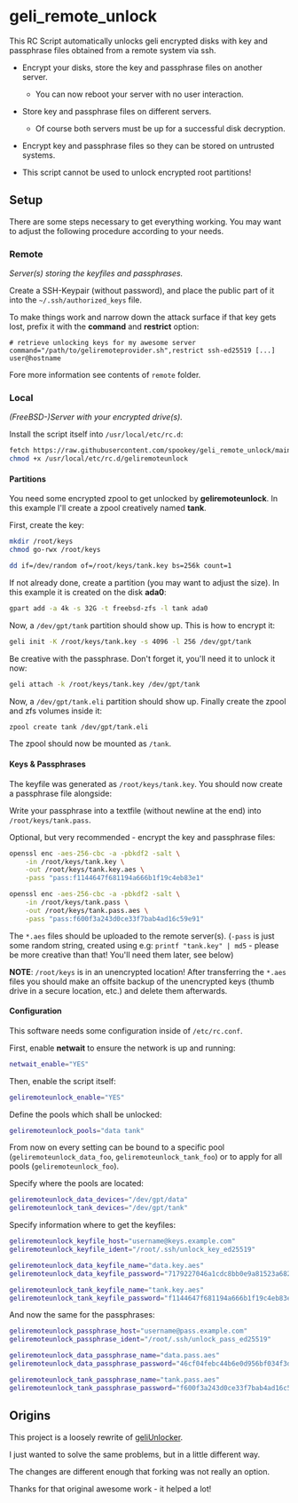 # geli_remote_unlock

This RC Script automatically unlocks geli encrypted disks with
key and passphrase files obtained from a remote system via ssh.

- Encrypt your disks, store the key and passphrase files on another server.

  - You can now reboot your server with no user interaction.

- Store key and passphrase files on different servers.

  - Of course both servers must be up for a successful disk decryption.

- Encrypt key and passphrase files so they can be stored on untrusted systems.

- This script cannot be used to unlock encrypted root partitions!

## Setup

There are some steps necessary to get everything working.
You may want to adjust the following procedure according to your needs.

### Remote

*Server(s) storing the keyfiles and passphrases.*

Create a SSH-Keypair (without password), and place the public part of it
into the `~/.ssh/authorized_keys` file.

To make things work and narrow down the attack surface if that key gets lost,
prefix it with the **command** and **restrict** option:

```plain
# retrieve unlocking keys for my awesome server
command="/path/to/geliremoteprovider.sh",restrict ssh-ed25519 [...] user@hostname
```

Fore more information see contents of `remote` folder.

### Local

*(FreeBSD-)Server with your encrypted drive(s).*

Install the script itself into `/usr/local/etc/rc.d`:

```sh
fetch https://raw.githubusercontent.com/spookey/geli_remote_unlock/main/geliremoteunlock /usr/local/etc/rc.d/
chmod +x /usr/local/etc/rc.d/geliremoteunlock
```

#### Partitions

You need some encrypted zpool to get unlocked by **geliremoteunlock**.
In this example I'll create a zpool creatively named **tank**.

First, create the key:

```sh
mkdir /root/keys
chmod go-rwx /root/keys

dd if=/dev/random of=/root/keys/tank.key bs=256k count=1
```

If not already done, create a partition (you may want to adjust the size).
In this example it is created on the disk **ada0**:

```sh
gpart add -a 4k -s 32G -t freebsd-zfs -l tank ada0
```

Now, a `/dev/gpt/tank` partition should show up.
This is how to encrypt it:

```sh
geli init -K /root/keys/tank.key -s 4096 -l 256 /dev/gpt/tank
```

Be creative with the passphrase. Don't forget it, you'll need it to unlock
it now:

```sh
geli attach -k /root/keys/tank.key /dev/gpt/tank
```

Now, a `/dev/gpt/tank.eli` partition should show up.
Finally create the zpool and zfs volumes inside it:

```sh
zpool create tank /dev/gpt/tank.eli
```

The zpool should now be mounted as `/tank`.

#### Keys & Passphrases

The keyfile was generated as `/root/keys/tank.key`.
You should now create a passphrase file alongside:

Write your passphrase into a textfile (without newline at the end) into
`/root/keys/tank.pass`.

Optional, but very recommended - encrypt the key and passphrase files:

```sh
openssl enc -aes-256-cbc -a -pbkdf2 -salt \
    -in /root/keys/tank.key \
    -out /root/keys/tank.key.aes \
    -pass "pass:f1144647f681194a666b1f19c4eb83e1"

openssl enc -aes-256-cbc -a -pbkdf2 -salt \
    -in /root/keys/tank.pass \
    -out /root/keys/tank.pass.aes \
    -pass "pass:f600f3a243d0ce33f7bab4ad16c59e91"
```

The `*.aes` files should be uploaded to the remote server(s).
(`-pass` is just some random string, created using e.g:
`printf "tank.key" | md5` - please be more creative than that!
You'll need them later, see below)

**NOTE**: `/root/keys` is in an unencrypted location!
After transferring the `*.aes` files you should make an offsite backup of
the unencrypted keys (thumb drive in a secure location, etc.) and delete
them afterwards.

#### Configuration

This software needs some configuration inside of `/etc/rc.conf`.

First, enable **netwait** to ensure the network is up and running:

```sh
netwait_enable="YES"
```

Then, enable the script itself:

```sh
geliremoteunlock_enable="YES"
```

Define the pools which shall be unlocked:

```sh
geliremoteunlock_pools="data tank"
```

From now on every setting can be bound to a specific pool
(`geliremoteunlock_data_foo`, `geliremoteunlock_tank_foo`)
or to apply for all pools
(`geliremoteunlock_foo`).

Specify where the pools are located:

```sh
geliremoteunlock_data_devices="/dev/gpt/data"
geliremoteunlock_tank_devices="/dev/gpt/tank"
```

Specify information where to get the keyfiles:

```sh
geliremoteunlock_keyfile_host="username@keys.example.com"
geliremoteunlock_keyfile_ident="/root/.ssh/unlock_key_ed25519"

geliremoteunlock_data_keyfile_name="data.key.aes"
geliremoteunlock_data_keyfile_password="7179227046a1cdc8bb0e9a81523a6822"

geliremoteunlock_tank_keyfile_name="tank.key.aes"
geliremoteunlock_tank_keyfile_password="f1144647f681194a666b1f19c4eb83e1"
```

And now the same for the passphrases:

```sh
geliremoteunlock_passphrase_host="username@pass.example.com"
geliremoteunlock_passphrase_ident="/root/.ssh/unlock_pass_ed25519"

geliremoteunlock_data_passphrase_name="data.pass.aes"
geliremoteunlock_data_passphrase_password="46cf04febc44b6e0d956bf034f3d11aa"

geliremoteunlock_tank_passphrase_name="tank.pass.aes"
geliremoteunlock_tank_passphrase_password="f600f3a243d0ce33f7bab4ad16c59e91"
```

## Origins

This project is a loosely rewrite of
[geliUnlocker](https://github.com/clinta/geliUnlocker).

I just wanted to solve the same problems, but in a little different way.

The changes are different enough that forking was not really an option.

Thanks for that original awesome work - it helped a lot!
